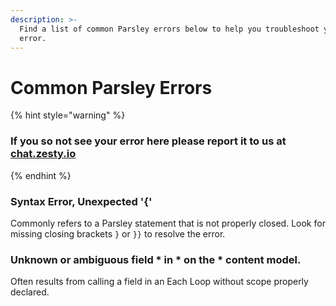 ```yaml
---
description: >-
  Find a list of common Parsley errors below to help you troubleshoot your
  error.
---
```


# Common Parsley Errors

{% hint style="warning" %}
### If you so not see your error here please report it to us at [chat.zesty.io](http://chat.zesty.io/)
{% endhint %}

### Syntax Error, Unexpected '{'

Commonly refers to a Parsley statement that is not properly closed. Look for missing closing brackets `}` or `}}` to resolve the error.

### Unknown or ambiguous field \* in \* on the \* content model.

Often results from calling a field in an Each Loop without scope properly declared.

